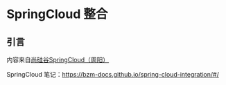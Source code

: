 # SpringCloud 整合

## 引言

内容来自[尚硅谷SpringCloud（周阳）](https://www.bilibili.com/video/BV18E411x7eT?p=1)

SpringCloud 笔记：https://bzm-docs.github.io/spring-cloud-integration/#/